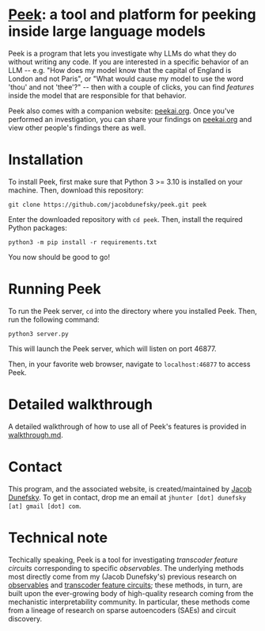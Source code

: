 # [Peek](https://peekai.org): a tool and platform for peeking inside large language models

Peek is a program that lets you investigate why LLMs do what they do without writing any code. If you are interested in a specific behavior of an LLM -- e.g. "How does my model know that the capital of England is London and not Paris", or "What would cause my model to use the word 'thou' and not 'thee'?" -- then with a couple of clicks, you can find *features* inside the model that are responsible for that behavior. 

Peek also comes with a companion website: [peekai.org](https://peekai.org). Once you've performed an investigation, you can share your findings on [peekai.org](https://peekai.org) and view other people's findings there as well. 

# Installation

To install Peek, first make sure that Python 3 >= 3.10 is installed on your machine. Then, download this repository:

``git clone https://github.com/jacobdunefsky/peek.git peek``

Enter the downloaded repository with `cd peek`. Then, install the required Python packages:

``python3 -m pip install -r requirements.txt``

You now should be good to go!


# Running Peek

To run the Peek server, `cd` into the directory where you installed Peek. Then, run the following command:

``python3 server.py``

This will launch the Peek server, which will listen on port 46877.

Then, in your favorite web browser, navigate to `localhost:46877` to access Peek.

# Detailed walkthrough

A detailed walkthrough of how to use all of Peek's features is provided in [walkthrough.md](docs/walkthrough.md).

# Contact

This program, and the associated website, is created/maintained by [Jacob Dunefsky](jacobdunefsky.github.io). To get in contact, drop me an email at `jhunter [dot] dunefsky [at] gmail [dot] com`.

# Technical note

Techically speaking, Peek is a tool for investigating *transcoder feature circuits* corresponding to specific *observables*. The underlying methods most directly come from my (Jacob Dunefsky's) previous research on [observables](https://openreview.net/pdf?id=ETNx4SekbY) and [transcoder feature circuits](https://arxiv.org/pdf/2406.11944); these methods, in turn, are built upon the ever-growing body of high-quality research coming from the mechanistic interpretability community. In particular, these methods come from a lineage of research on sparse autoencoders (SAEs) and circuit discovery. 
